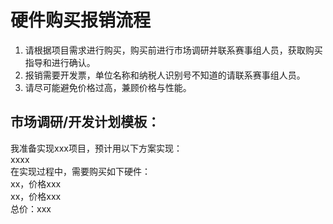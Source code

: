 # 硬件购买报销流程
1. 请根据项目需求进行购买，购买前进行市场调研并联系赛事组人员，获取购买指导和进行确认。   
2. 报销需要开发票，单位名称和纳税人识别号不知道的请联系赛事组人员。  
3. 请尽可能避免价格过高，兼顾价格与性能。  

## 市场调研/开发计划模板：
我准备实现xxx项目，预计用以下方案实现：   
xxxx   
在实现过程中，需要购买如下硬件：   
xx，价格xxx   
xx，价格xxx   
总价：xxx   
